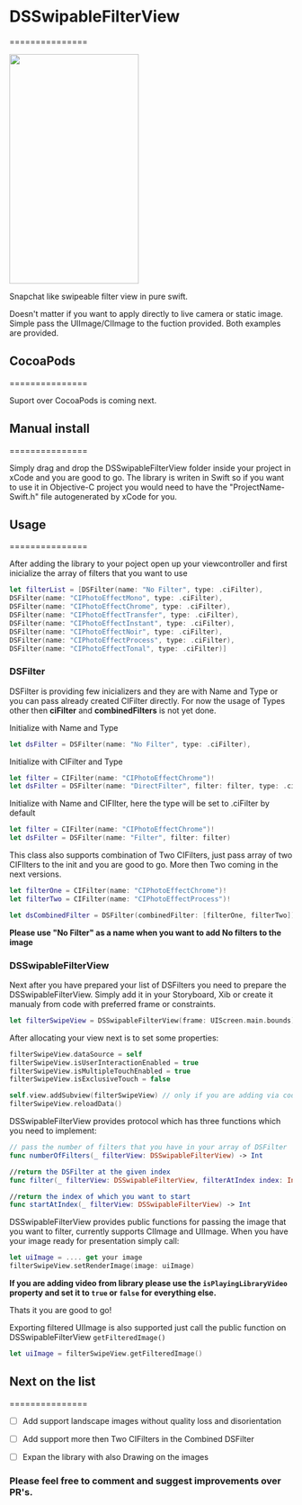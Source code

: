 # DSSwipableFilterView
===============

<img src="preview.gif" width="230" height="408" />

Snapchat like swipeable filter view in pure swift.

Doesn't matter if you want to apply directly to live camera or static image. Simple pass the UIImage/CIImage to the fuction provided.  Both examples are provided.


## CocoaPods
===============

Suport over CocoaPods is coming next.


## Manual install
===============

Simply drag and drop the DSSwipableFilterView folder inside your project in xCode and you are good to go. The library is writen in Swift so if you want to use it in Objective-C project you would need to have the "ProjectName-Swift.h" file autogenerated by xCode for you.


## Usage
===============

After adding the library to your poject open up your viewcontroller and first inicialize the array of filters that you want to use

```Swift
let filterList = [DSFilter(name: "No Filter", type: .ciFilter),
DSFilter(name: "CIPhotoEffectMono", type: .ciFilter),
DSFilter(name: "CIPhotoEffectChrome", type: .ciFilter),
DSFilter(name: "CIPhotoEffectTransfer", type: .ciFilter),
DSFilter(name: "CIPhotoEffectInstant", type: .ciFilter),
DSFilter(name: "CIPhotoEffectNoir", type: .ciFilter),
DSFilter(name: "CIPhotoEffectProcess", type: .ciFilter),
DSFilter(name: "CIPhotoEffectTonal", type: .ciFilter)]
```

### DSFilter

DSFilter is providing few inicializers and they are with Name and Type or you can pass already created CIFilter directly. For now the usage of Types other then **ciFilter** and **combinedFilters**  is not yet done.

Initialize with Name and Type
```Swift
let dsFilter = DSFilter(name: "No Filter", type: .ciFilter),
```
Initialize with CIFilter and Type
```Swift
let filter = CIFilter(name: "CIPhotoEffectChrome")!
let dsFilter = DSFilter(name: "DirectFilter", filter: filter, type: .ciFilter)
```
Initialize with Name and CIFIlter, here the type will be set to .ciFilter by default
```Swift
let filter = CIFilter(name: "CIPhotoEffectChrome")!
let dsFilter = DSFilter(name: "Filter", filter: filter)
```
This class also supports combination of Two CIFilters, just pass array of two CIFIlters to the init and you are good to go. More then Two coming in the next versions.

```Swift
let filterOne = CIFilter(name: "CIPhotoEffectChrome")!
let filterTwo = CIFilter(name: "CIPhotoEffectProcess")!

let dsCombinedFilter = DSFilter(combinedFilter: [filterOne, filterTwo])
```
**Please use "No Filter" as a name when you want to add No filters to the image**

### DSSwipableFilterView

Next after you have prepared your list of DSFilters you need to prepare the DSSwipableFilterView. Simply add it in your Storyboard, Xib or create it manualy from code with preferred frame or constraints.

```Swift
let filterSwipeView = DSSwipableFilterView(frame: UIScreen.main.bounds)
```
After allocating your view next is to set some properties:
```Swift
filterSwipeView.dataSource = self
filterSwipeView.isUserInteractionEnabled = true
filterSwipeView.isMultipleTouchEnabled = true
filterSwipeView.isExclusiveTouch = false

self.view.addSubview(filterSwipeView) // only if you are adding via code
filterSwipeView.reloadData()
```
DSSwipableFilterView provides protocol which has three functions which you need to implement:
```Swift
// pass the number of filters that you have in your array of DSFilter
func numberOfFilters(_ filterView: DSSwipableFilterView) -> Int

//return the DSFilter at the given index
func filter(_ filterView: DSSwipableFilterView, filterAtIndex index: Int) -> DSFilter

//return the index of which you want to start
func startAtIndex(_ filterView: DSSwipableFilterView) -> Int
```

DSSwipableFilterView provides public functions for passing the image that you want to filter, currently supports CIImage and UIImage. When you have your image ready for presentation simply call:
```Swift
let uiImage = .... get your image
filterSwipeView.setRenderImage(image: uiImage)
```

**If you are adding video from library please use the `isPlayingLibraryVideo` property and set it to `true` or `false` for everything else.**

Thats it you are good to go!

Exporting filtered UIImage is also supported just call the public function on DSSwipableFilterView `getFilteredImage() `
```Swift
let uiImage = filterSwipeView.getFilteredImage()
```


## Next on the list
===============

- [ ] Add support landscape images without quality loss and disorientation
- [ ] Add support more then Two CIFilters in the Combined DSFilter
- [ ] Expan the library with also Drawing on the images



### Please feel free to comment and suggest improvements over PR's. 

